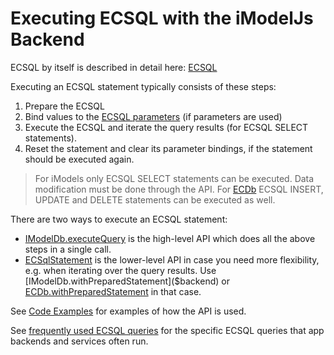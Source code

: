 # Executing ECSQL with the iModelJs Backend

ECSQL by itself is described in detail here: [ECSQL](../ECSQL.md)

Executing an ECSQL statement typically consists of these steps:

1. Prepare the ECSQL
1. Bind values to the [ECSQL parameters](../ECSQL.md#ecsql-parameters) (if parameters are used)
1. Execute the ECSQL and iterate the query results (for ECSQL SELECT statements).
1. Reset the statement and clear its parameter bindings, if the statement should be executed again.

> For iModels only ECSQL SELECT statements can be executed. Data modification must be done through the API.
> For [ECDb]($backend) ECSQL INSERT, UPDATE and DELETE statements can be executed as well.

There are two ways to execute an ECSQL statement:

- [IModelDb.executeQuery]($backend) is the high-level API which does all the above steps in a single call.
- [ECSqlStatement]($backend) is the lower-level API in case you need more flexibility,
  e.g. when iterating over the query results. Use [IModelDb.withPreparedStatement]($backend)
  or [ECDb.withPreparedStatement]($backend) in that case.

See [Code Examples](./ECSQLCodeExamples.md) for examples of how the API is used.

See [frequently used ECSQL queries](./ECSQL-queries.md) for the specific ECSQL queries that app backends and services often run.

